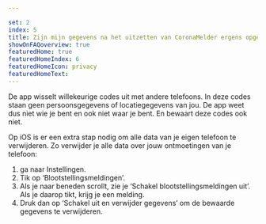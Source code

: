 ```yaml
---

set: 2
index: 5
title: Zijn mijn gegevens na het uitzetten van CoronaMelder ergens opgeslagen? *
showOnFAQoverview: true
featuredHome: true
featuredHomeIndex: 6
featuredHomeIcon: privacy
featuredHomeText: 
---
```

De app wisselt willekeurige codes uit met andere telefoons. In deze codes staan geen persoonsgegevens of locatiegegevens van jou. De app weet dus niet wie je bent en ook niet waar je bent. En bewaart deze codes ook niet.

Op iOS is er een extra stap nodig om alle data van je eigen telefoon te verwijderen. Zo verwijder je alle data over jouw ontmoetingen van je telefoon: 

1. ga naar Instellingen. 
2. Tik op ‘Blootstellingsmeldingen’.  
3. Als je naar beneden scrollt, zie je ‘Schakel blootstellingsmeldingen uit’. Als je daarop tikt, krijg je een melding. 
4. Druk dan op ‘Schakel uit en verwijder gegevens’ om de bewaarde gegevens te verwijderen.
